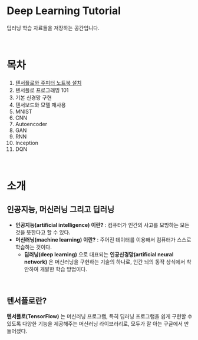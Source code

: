 # Deep Learning Tutorial

딥러닝 학습 자료들을 저장하는 공간입니다.

</br>

# 목차

1. [텐서플로와 주피터 노트북 설치](https://github.com/LeeSM0518/deep-learning/tree/master/TensorFlow-and-Jupyter-Install)
2. 텐서플로 프로그래밍 101
3. 기본 신경망 구현
4. 텐서보드와 모델 재사용
5. MNIST
6. CNN
7. Autoencoder
8. GAN
9. RNN
10. Inception
11. DQN

</br>

# 소개
## 인공지능, 머신러닝 그리고 딥러닝

* **인공지능(artificial intelligence) 이란?** : 컴퓨터가 인간의 사고를 모방하는 모든 것을 뜻한다고 할 수 있다.
* **머신러닝(machine learning) 이란?** : 주어진 데이터를 이용해서 컴퓨터가 스스로 학습하는 것이다.
  * **딥러닝(deep learning)** 으로 대표되는 **인공신경망(artificial neural network)** 은 머신러닝을 구현하는 기술의 하나로, 인간 뇌의 동작 상식에서 착안하여 개발한 학습 방법이다.

</br>

## 텐서플로란?

**텐서플로(TensorFlow)** 는 머신러닝 프로그램, 특히 딥러닝 프로그램을 쉽게 구현할 수 있도록 다양한 기능을 제공해주는 머신러닝 라이브러리로, 모두가 잘 아는 구글에서 만들어졌다.
